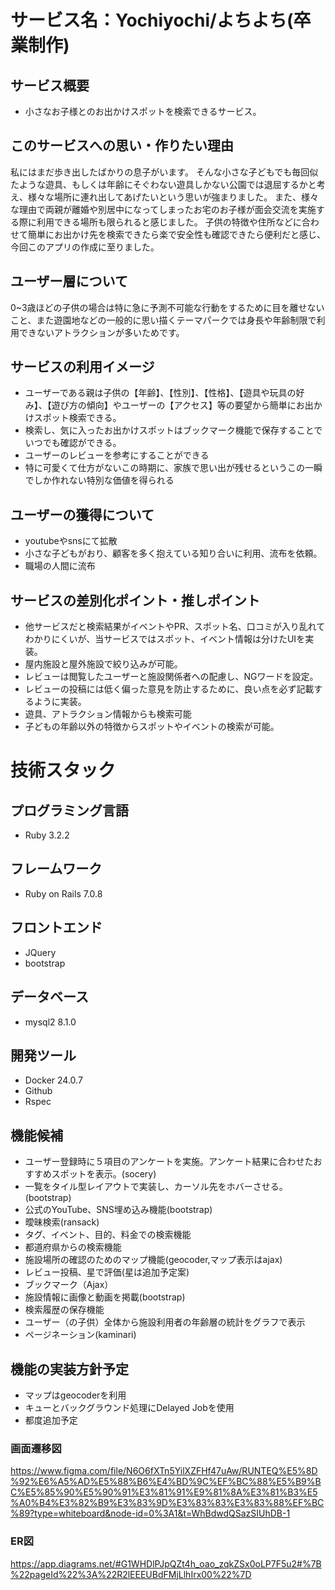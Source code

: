 # サービス名：Yochiyochi/よちよち(卒業制作)


## サービス概要
- 小さなお子様とのお出かけスポットを検索できるサービス。

## このサービスへの思い・作りたい理由
私にはまだ歩き出したばかりの息子がいます。
そんな小さな子どもでも毎回似たような遊具、もしくは年齢にそぐわない遊具しかない公園では退屈するかと考え、様々な場所に連れ出してあげたいという思いが強まりました。
また、様々な理由で両親が離婚や別居中になってしまったお宅のお子様が面会交流を実施する際に利用できる場所も限られると感じました。
子供の特徴や住所などに合わせて簡単にお出かけ先を検索できたら楽で安全性も確認できたら便利だと感じ、今回このアプリの作成に至りました。

## ユーザー層について
0~3歳ほどの子供の場合は特に急に予測不可能な行動をするために目を離せないこと、また遊園地などの一般的に思い描くテーマパークでは身長や年齢制限で利用できないアトラクションが多いためです。

## サービスの利用イメージ
- ユーザーである親は子供の【年齢】、【性別】、【性格】、【遊具や玩具の好み】、【遊び方の傾向】やユーザーの【アクセス】等の要望から簡単にお出かけスポット検索できる。
- 検索し、気に入ったお出かけスポットはブックマーク機能で保存することでいつでも確認ができる。
- ユーザーのレビューを参考にすることができる
- 特に可愛くて仕方がないこの時期に、家族で思い出が残せるというこの一瞬でしか作れない特別な価値を得られる

## ユーザーの獲得について
- youtubeやsnsにて拡散
- 小さな子どもがおり、顧客を多く抱えている知り合いに利用、流布を依頼。
- 職場の人間に流布

## サービスの差別化ポイント・推しポイント
- 他サービスだと検索結果がイベントやPR、スポット名、口コミが入り乱れてわかりにくいが、当サービスではスポット、イベント情報は分けたUIを実装。
- 屋内施設と屋外施設で絞り込みが可能。
- レビューは閲覧したユーザーと施設関係者への配慮し、NGワードを設定。
- レビューの投稿には低く偏った意見を防止するために、良い点を必ず記載するように実装。
- 遊具、アトラクション情報からも検索可能
- 子どもの年齢以外の特徴からスポットやイベントの検索が可能。

# 技術スタック

## プログラミング言語　
- Ruby 3.2.2

## フレームワーク
- Ruby on Rails 7.0.8

## フロントエンド
- JQuery
- bootstrap

## データベース
- mysql2 8.1.0

## 開発ツール
- Docker 24.0.7
- Github
- Rspec


## 機能候補
- ユーザー登録時に５項目のアンケートを実施。アンケート結果に合わせたおすすめスポットを表示。(socery)
- 一覧をタイル型レイアウトで実装し、カーソル先をホバーさせる。(bootstrap)
- 公式のYouTube、SNS埋め込み機能(bootstrap)
- 曖昧検索(ransack)
- タグ、イベント、目的、料金での検索機能
- 都道府県からの検索機能
- 施設場所の確認のためのマップ機能(geocoder,マップ表示はajax)
- レビュー投稿、星で評価(星は追加予定案)
- ブックマーク（Ajax）
- 施設情報に画像と動画を掲載(bootstrap)
- 検索履歴の保存機能
- ユーザー（の子供）全体から施設利用者の年齢層の統計をグラフで表示
- ページネーション(kaminari)

## 機能の実装方針予定
- マップはgeocoderを利用
- キューとバックグラウンド処理にDelayed Jobを使用
- 都度追加予定

### 画面遷移図
https://www.figma.com/file/N6O6fXTn5YilXZFHf47uAw/RUNTEQ%E5%8D%92%E6%A5%AD%E5%88%B6%E4%BD%9C%EF%BC%88%E5%B9%BC%E5%85%90%E5%90%91%E3%81%91%E9%81%8A%E3%81%B3%E5%A0%B4%E3%82%B9%E3%83%9D%E3%83%83%E3%83%88%EF%BC%89?type=whiteboard&node-id=0%3A1&t=WhBdwdQSazSIUhDB-1


### ER図
https://app.diagrams.net/#G1WHDlPJpQZt4h_oao_zqkZSx0oLP7F5u2#%7B%22pageId%22%3A%22R2lEEEUBdFMjLlhIrx00%22%7D
